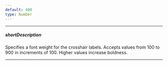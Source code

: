 ```yaml
---
default: 400
type: Number
---
```

---
##### shortDescription
Specifies a font weight for the crosshair labels. Accepts values from 100 to 900 in increments of 100. Higher values increase boldness.

---
